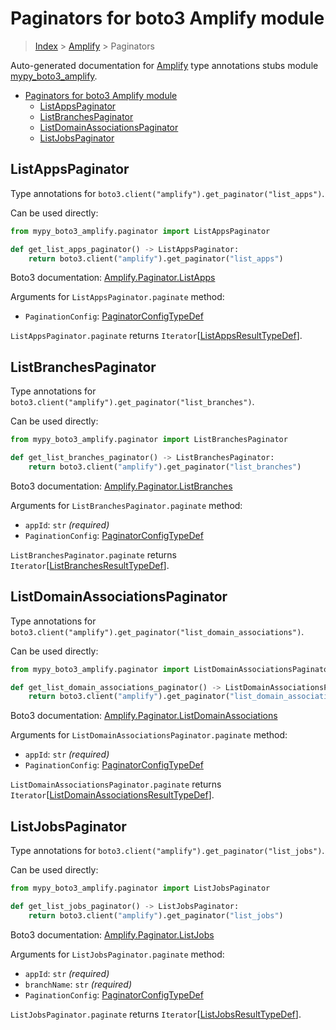 # Paginators for boto3 Amplify module

> [Index](..) > [Amplify](.) > Paginators

Auto-generated documentation for
[Amplify](https://boto3.amazonaws.com/v1/documentation/api/1.17.71/reference/services/amplify.html#Amplify)
type annotations stubs module
[mypy_boto3_amplify](https://pypi.org/project/mypy-boto3-amplify/).

- [Paginators for boto3 Amplify module](#paginators-for-boto3-amplify-module)
  - [ListAppsPaginator](#listappspaginator)
  - [ListBranchesPaginator](#listbranchespaginator)
  - [ListDomainAssociationsPaginator](#listdomainassociationspaginator)
  - [ListJobsPaginator](#listjobspaginator)

## ListAppsPaginator

Type annotations for `boto3.client("amplify").get_paginator("list_apps")`.

Can be used directly:

```python
from mypy_boto3_amplify.paginator import ListAppsPaginator

def get_list_apps_paginator() -> ListAppsPaginator:
    return boto3.client("amplify").get_paginator("list_apps")
```

Boto3 documentation:
[Amplify.Paginator.ListApps](https://boto3.amazonaws.com/v1/documentation/api/1.17.71/reference/services/amplify.html#Amplify.Paginator.ListApps)

Arguments for `ListAppsPaginator.paginate` method:

- `PaginationConfig`:
  [PaginatorConfigTypeDef](./type_defs.md#paginatorconfigtypedef)

`ListAppsPaginator.paginate` returns
`Iterator`\[[ListAppsResultTypeDef](./type_defs.md#listappsresulttypedef)\].

## ListBranchesPaginator

Type annotations for `boto3.client("amplify").get_paginator("list_branches")`.

Can be used directly:

```python
from mypy_boto3_amplify.paginator import ListBranchesPaginator

def get_list_branches_paginator() -> ListBranchesPaginator:
    return boto3.client("amplify").get_paginator("list_branches")
```

Boto3 documentation:
[Amplify.Paginator.ListBranches](https://boto3.amazonaws.com/v1/documentation/api/1.17.71/reference/services/amplify.html#Amplify.Paginator.ListBranches)

Arguments for `ListBranchesPaginator.paginate` method:

- `appId`: `str` *(required)*
- `PaginationConfig`:
  [PaginatorConfigTypeDef](./type_defs.md#paginatorconfigtypedef)

`ListBranchesPaginator.paginate` returns
`Iterator`\[[ListBranchesResultTypeDef](./type_defs.md#listbranchesresulttypedef)\].

## ListDomainAssociationsPaginator

Type annotations for
`boto3.client("amplify").get_paginator("list_domain_associations")`.

Can be used directly:

```python
from mypy_boto3_amplify.paginator import ListDomainAssociationsPaginator

def get_list_domain_associations_paginator() -> ListDomainAssociationsPaginator:
    return boto3.client("amplify").get_paginator("list_domain_associations")
```

Boto3 documentation:
[Amplify.Paginator.ListDomainAssociations](https://boto3.amazonaws.com/v1/documentation/api/1.17.71/reference/services/amplify.html#Amplify.Paginator.ListDomainAssociations)

Arguments for `ListDomainAssociationsPaginator.paginate` method:

- `appId`: `str` *(required)*
- `PaginationConfig`:
  [PaginatorConfigTypeDef](./type_defs.md#paginatorconfigtypedef)

`ListDomainAssociationsPaginator.paginate` returns
`Iterator`\[[ListDomainAssociationsResultTypeDef](./type_defs.md#listdomainassociationsresulttypedef)\].

## ListJobsPaginator

Type annotations for `boto3.client("amplify").get_paginator("list_jobs")`.

Can be used directly:

```python
from mypy_boto3_amplify.paginator import ListJobsPaginator

def get_list_jobs_paginator() -> ListJobsPaginator:
    return boto3.client("amplify").get_paginator("list_jobs")
```

Boto3 documentation:
[Amplify.Paginator.ListJobs](https://boto3.amazonaws.com/v1/documentation/api/1.17.71/reference/services/amplify.html#Amplify.Paginator.ListJobs)

Arguments for `ListJobsPaginator.paginate` method:

- `appId`: `str` *(required)*
- `branchName`: `str` *(required)*
- `PaginationConfig`:
  [PaginatorConfigTypeDef](./type_defs.md#paginatorconfigtypedef)

`ListJobsPaginator.paginate` returns
`Iterator`\[[ListJobsResultTypeDef](./type_defs.md#listjobsresulttypedef)\].
